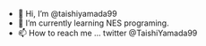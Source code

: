 - 👋 Hi, I’m @taishiyamada99
- 🌱 I’m currently learning NES programing.
- 📫 How to reach me ... twitter @TaishiYamada99
